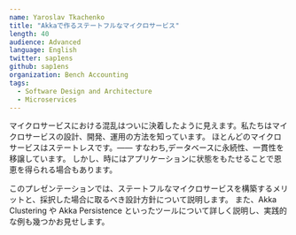 ```yaml
---
name: Yaroslav Tkachenko
title: "Akkaで作るステートフルなマイクロサービス"
length: 40
audience: Advanced
language: English
twitter: sap1ens
github: sap1ens
organization: Bench Accounting
tags:
  - Software Design and Architecture
  - Microservices
---
```

マイクロサービスにおける混乱はついに決着したように見えます。私たちはマイクロサービスの設計、開発、運用の方法を知っています。
ほとんどのマイクロサービスはステートレスです。―― すなわち,データベースに永続性、一貫性を移譲しています。
しかし、時にはアプリケーションに状態をもたせることで恩恵を得られる場合もあります。

このプレゼンテーションでは、ステートフルなマイクロサービスを構築するメリットと、採択した場合に取るべき設計方針について説明します。
また、Akka Clustering や Akka Persistence といったツールについて詳しく説明し、実践的な例も幾つかお見せします。
